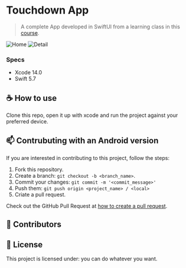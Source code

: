 # Touchdown App

>A complete App developed in SwiftUI from a learning class in this [course](https://www.udemy.com/course/swiftui-masterclass-course-ios-development-with-swift/).

![Home](https://github.com/dinhonms/Touchdown-App/assets/25248564/b63f392f-6e8e-49a6-b9eb-d206e3ec7d78)
![Detail](https://github.com/dinhonms/Touchdown-App/assets/25248564/8a523bed-69aa-4448-adba-7c48526af070)

### Specs

* Xcode 14.0
* Swift 5.7

## ☕ How to use

Clone this repo, open it up with xcode and run the project against your preferred device.

## 📫 Contrubuting with an Android version

If you are interested in contributing to this project, follow the steps:

1. Fork this repository.
2. Create a branch: `git checkout -b <branch_name>`.
3. Commit your changes: `git commit -m '<commit_message>'`
4. Push them: `git push origin <project_name> / <local>`
5. Criate a pull request.

Check out the GitHub Pull Request at [how to create a pull request](https://help.github.com/en/github/collaborating-with-issues-and-pull-requests/creating-a-pull-request).

## 🤝 Contributors


## 📝 License

This project is licensed under: you can do whatever you want.
